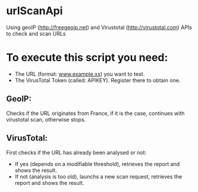 # urlScanApi
Using geoIP (http://freegeoip.net) and Virustotal (http://virustotal.com) APIs to check and scan URLs

# To execute this script you need:
- The URL (format: www.example.xx) you want to test.
- The VirusTotal Token (called: APIKEY). Register there to obtain one.

## GeoIP:
Checks if the URL originates from France, if it is the case, continues with virustotal scan, otherwise stops.

## VirusTotal:
First checks if the URL has already been analysed or not:
- If yes (depends on a modifiable threshold), retrieves the report and shows the result.
- If not (analysis is too old), launchs a new scan request, retrieves the report and shows the result.